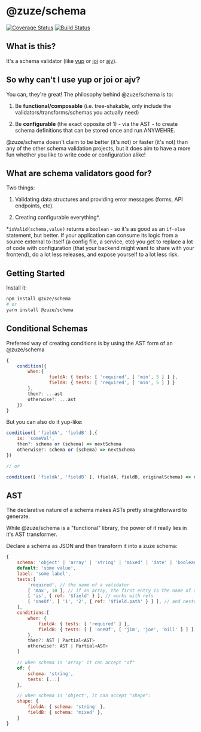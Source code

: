 # @zuze/schema

<!--
[![npm version](https://img.shields.io/npm/v/@zuze/schema.svg)](https://npmjs.org/package/@zuze/schema)
--> 
[![Coverage Status](https://coveralls.io/repos/github/zuze-lab/schema/badge.svg)](https://coveralls.io/github/zuze-lab/schema)
[![Build Status](https://travis-ci.org/zuze-lab/schema.svg)](https://travis-ci.org/zuze-lab/schema)

## What is this?

It's a schema validator (like [yup](https://github.com/jquense/yup) or [joi](https://github.com/hapijs/joi) or [ajv](https://github.com/epoberezkin/ajv)).

## So why can't I use yup or joi or ajv?

You can, they're great! The philosophy behind @zuze/schema is to:

1. Be **functional/composable** (i.e. tree-shakable, only include the validators/transforms/schemas you actually need)

2. Be **configurable** (the exact opposite of 1) - via the AST - to create schema definitions that can be stored once and run ANYWEHRE.

@zuze/schema doesn't claim to be better (it's not) or faster (it's not) than any of the other schema validation projects, but it does aim to have a more fun whether you like to write code or configuration alike!

## What are schema validators good for?

Two things:

1. Validating data structures and providing error messages (forms, API endpoints, etc).

2. Creating configurable everything*.

*`isValid(schema,value)` returns a `boolean` - so it's as good as an `if-else` statement, but better. If your application can consume its logic from a source external to itself (a config file, a service, etc) you get to replace a lot of code with configuration (that your backend might want to share with your frontend), do a lot less releases, and expose yourself to a lot less risk.

## Getting Started

Install it:

```bash
npm install @zuze/schema
# or
yarn install @zuze/schema
```

## Conditional Schemas

Preferred way of creating conditions is by using the AST form of an @zuze/schema

```js
{
    condition({
        when:{
                fieldA: { tests: [ 'required', [ 'min', 5 ] ] },
                fieldB: { tests: [ 'required', [ 'min', 5 ] ] }
        },
        then?: ...ast
        otherwise?: ...ast
    })
}
```

But you can also do it yup-like:

```js
condition([ 'fieldA', 'fieldB' ],{
    is: 'someVal',
    then?: schema or (schema) => nextSchema
    otherwise?: schema or (schema) => nextSchema
})

// or 

condition([ 'fieldA', 'fieldB' ], (fieldA, fieldB, originalSchema) => nextSchema)
```

## AST

The declarative nature of a schema makes ASTs pretty straightforward to generate.

While @zuze/schema is a "functional" library, the power of it really lies in it's AST transformer.

Declare a schema as JSON and then transform it into a zuze schema:

```js
{
    schema: 'object' | 'array' | 'string' | 'mixed' | 'date' | 'boolean' | 'number',
    default: 'some value',
    label: 'some label',
    tests:[
        'required', // the name of a validator
        [ 'max', 10 ], // if an array, the first entry is the name of a validator and all others are passed as arguments to the validator
        [ 'is', { ref: '$field' } ], // works with refs
        [ 'oneOf', [ '1', '2', { ref: '$field.path' } ] ], // and nested refs
    ],
    conditions:[
        when: {
            fieldA: { tests: [ 'required' ] },
            fieldB: { tests: [ [ 'oneOf', [ 'jim', 'joe', 'bill' ] ] ] }
        },
        then?: AST | Partial<AST>
        otherwise?: AST | Partial<AST>
    ]

    // when schema is 'array' it can accept "of"
    of: {
        schema: 'string',
        tests: [...]
    },

    // when schema is 'object', it can accept "shape":
    shape: {
        fieldA: { schema: 'string' },
        fieldB: { schema: 'mixed' },
    }
}
```